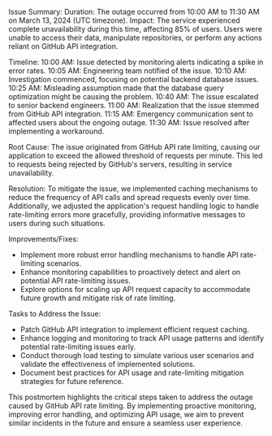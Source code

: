 Issue Summary:
Duration: The outage occurred from 10:00 AM to 11:30 AM on March 13, 2024 (UTC timezone).
Impact: The service experienced complete unavailability during this time, affecting 85% of users.
Users were unable to access their data, manipulate repositories, or perform any actions reliant on GitHub API integration.

Timeline:
10:00 AM: Issue detected by monitoring alerts indicating a spike in error rates.
10:05 AM: Engineering team notified of the issue.
10:10 AM: Investigation commenced, focusing on potential backend database issues.
10:25 AM: Misleading assumption made that the database query optimization might be causing the problem.
10:40 AM: The issue escalated to senior backend engineers.
11:00 AM: Realization that the issue stemmed from GitHub API integration.
11:15 AM: Emergency communication sent to affected users about the ongoing outage.
11:30 AM: Issue resolved after implementing a workaround.

Root Cause: The issue originated from GitHub API rate limiting, causing our application to exceed the allowed threshold of requests per minute.
This led to requests being rejected by GitHub's servers, resulting in service unavailability.

Resolution: To mitigate the issue, we implemented caching mechanisms to reduce the frequency of API calls and spread requests evenly over time.
Additionally, we adjusted the application's request handling logic to handle rate-limiting errors more gracefully, providing informative messages to users during such situations.

Improvements/Fixes:
  - Implement more robust error handling mechanisms to handle API rate-limiting scenarios.
  - Enhance monitoring capabilities to proactively detect and alert on potential API rate-limiting issues.
  - Explore options for scaling up API request capacity to accommodate future growth and mitigate risk of rate limiting.

Tasks to Address the Issue:
  - Patch GitHub API integration to implement efficient request caching.
  - Enhance logging and monitoring to track API usage patterns and identify potential rate-limiting issues early.
  - Conduct thorough load testing to simulate various user scenarios and validate the effectiveness of implemented solutions.
  - Document best practices for API usage and rate-limiting mitigation strategies for future reference.

This postmortem highlights the critical steps taken to address the outage caused by GitHub API rate limiting. By implementing proactive monitoring, improving error handling, and optimizing API usage, we aim to prevent similar incidents in the future and ensure a seamless user experience.
